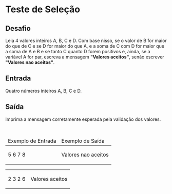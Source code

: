 <h1>Teste de Seleção</h1>
<div><div>
<div>
<h2>Desafio</h2>

<p>Leia 4 valores inteiros A, B, C e D. Com base nisso, se o valor de B for maior do que de C e se D for maior do que A, e a soma de C com D for maior que a soma de A e B e se tanto C quanto D forem positivos e, ainda, se a variável A for par, escreva a mensagem <strong>"Valores aceitos"</strong>, senão escrever <strong>"Valores nao aceitos"</strong>.</p>
</div>

<h2>Entrada</h2>

<div>
<p>Quatro números inteiros A, B, C e D.</p>
</div>

<h2>Saída</h2>

<div>
<p>Imprima a mensagem corretamente esperada pela validação dos valores.</p>
</div>

<div>&nbsp;</div>

<table>
	<thead>
		<tr>
			<td>Exemplo de Entrada</td>
			<td>Exemplo de Saída</td>
		</tr>
	</thead>
	<tbody>
		<tr>
			<td>
			<p>5 6 7 8</p>
			</td>
			<td>
			<p>Valores nao aceitos</p>
			</td>
		</tr>
	</tbody>
</table>

<table>
	<tbody>
		<tr>
			<td>
			<p>2 3 2 6</p>
			</td>
			<td>
			<p>Valores aceitos</p>
			</td>
		</tr>
	</tbody>
</table>
</div> <br><br></div>
